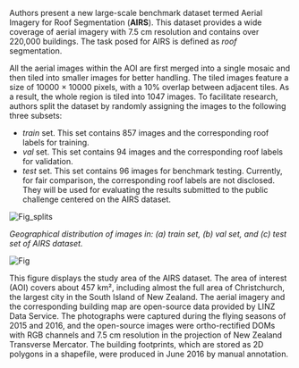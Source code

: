 Authors present a new large-scale benchmark dataset termed Aerial Imagery for Roof Segmentation (**AIRS**). This dataset provides a wide coverage of aerial imagery with 7.5 cm resolution and contains over 220,000 buildings. The task posed for AIRS is defined as *roof* segmentation. 

All the aerial images within the AOI are first merged into a single mosaic and then tiled into smaller images for better handling. The tiled images feature a size of 10000 × 10000 pixels, with a 10% overlap between adjacent tiles. As a result, the whole region is tiled into 1047 images. To facilitate research, authors split the dataset by randomly assigning the images to the following three subsets:
- *train* set. This set contains 857 images and the corresponding roof
labels for training.
- *val* set. This set contains 94 images and the corresponding
roof labels for validation.
- *test* set. This set contains 96 images for benchmark testing. Currently, for fair comparison, the corresponding roof labels are not disclosed. They will be used for evaluating the results submitted to the public challenge centered on the AIRS dataset.

![Fig_splits](https://i.ibb.co/6B1Y0Y3/Screenshot-2023-10-03-115417.png)

<i> Geographical distribution of images in: (a) train set, (b) val set, and (c) test set of AIRS dataset.</i>

![Fig](https://i.ibb.co/RBDgPCL/Screenshot-2023-10-02-190852.png)

This figure displays the study area of the AIRS dataset. The area of interest (AOI) covers about 457 km², including almost the full area of Christchurch, the largest city in the South Island of New Zealand. The aerial imagery and the corresponding building map are open-source data provided by LINZ Data Service. The photographs were captured during the flying seasons of 2015 and 2016, and the open-source images were ortho-rectified DOMs with RGB channels and 7.5 cm resolution in the projection of New Zealand Transverse Mercator. The building footprints, which are stored as 2D polygons in a shapefile, were produced in June 2016 by manual annotation.

